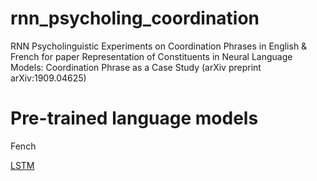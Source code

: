 # rnn_psycholing_coordination
RNN Psycholinguistic Experiments on Coordination Phrases in English &amp; French for paper Representation of Constituents in Neural Language Models: Coordination Phrase as a Case Study (arXiv preprint arXiv:1909.04625)

# Pre-trained language models
Fench 

[LSTM](https://drive.google.com/drive/folders/19xUZ83f9qcI1PVBdnEv-e6BscWXz_33F) 
